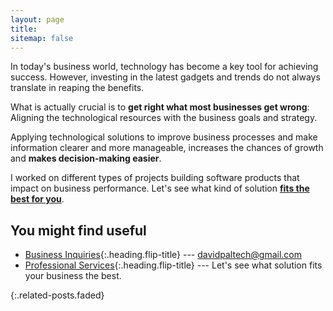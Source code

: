 ```yaml
---
layout: page
title: 
sitemap: false
---
```


In today's business world, technology has become a key tool for achieving success. However, investing in the latest gadgets and trends do not always translate in reaping the benefits. 

What is actually crucial is to <b>get right what most businesses get wrong</b>: Aligning the technological resources with the business goals and strategy.

Applying technological solutions to improve business processes and make information clearer and more manageable, increases the chances of growth and <b>makes decision-making easier</b>.

I worked on different types of projects building software products that impact on business performance. Let's see what kind of solution <b>[fits the best for you](services)</b>.

<!-- I’m a connector—between business and technology, product and market, company and customer. My work is to align and focus these relationships on common goals and exceptional outcomes.

I’ve created high-impact partnerships, deals, teams, and over $300M in revenue throughout the internet value chain, from browsers to data centers, cloud computing to connected devices, and streaming media to personal data. Now, I’m working toward a future built on Bitcoin. -->

## You might find useful
* [Business Inquiries]{:.heading.flip-title} --- davidpaltech@gmail.com
* [Professional Services]{:.heading.flip-title} --- Let's see what solution fits your business the best.
<!-- * [My Blog]{:.heading.flip-title} --- Check out the last things I've been trying out. -->
{:.related-posts.faded}

<!-- After you've familiarized yourself with Hydejack, you can delete the following folders and files
containing example content:

~~~
├── _featured_categories
│   └── example.md
├── _projects
│   └── *
├── docs
├── example
├── licenses
├── assets
│   └── img
│       ├── blog
│       ├── docs
│       └── projects
├── CHANGELOG.md
├── forms-by-example.md
├── LICENSE.md
└── NOTICE.md
~~~ -->

[Business Inquiries]: mailto:davidpaltech@gmail.com
[professional services]: services
[my blog]: blog
